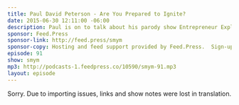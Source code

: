 ```yaml
---
title: Paul David Peterson - Are You Prepared to Ignite?
date: 2015-06-30 12:11:00 -06:00
description: Paul is on to talk about his parody show Entrepreneur Explosion! Why he started the show, the difficulties of doing a parody show with real discussions and purpose and a general discussion of the podcasting landscape mid-2015.
sponsor: Feed.Press
sponsor-link: http://feed.press/smym
sponsor-copy: Hosting and feed support provided by Feed.Press.  Sign-up today and try FeedPress on a 14 day trial (no contracts or commitments). Use promo code "smym" during checkout to get 10% off your first year.
episode: 91
show: smym
mp3: http://podcasts-1.feedpress.co/10590/smym-91.mp3
layout: episode
---
```


Sorry. Due to importing issues, links and show notes were lost in translation.
